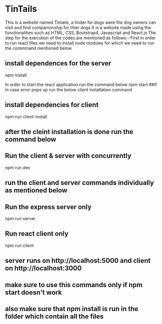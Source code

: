 # TinTails
This is a website named Tintails, a tinder for dogs were the dog owners can visit and find companionship for thier dogs
It is a website made using the functionalities such as HTML, CSS, Bootstrap4, Javascript and React.js
The step for the execution of the codes are mentioned as follows:-
First in order to run react files we need to install node modules for which we need to run the commmand mentioned below
## install dependences for the server
npm install

In order to start the react application run the command below 
npm start
##if in case error pops up run the below client installation command
## install dependencies for client
npm run client-install
## after the cleint installation is done run the command below
## Run the client & server with concurrently 
npm run dev
## run the client and server commands individually as mentioned below
## Run the express server only
npm run server

## Run react client only
npm run client

## server runs on http://localhost:5000 and client on http://localhost:3000
## make sure to use this commands only if npm start doesn't work
## also make sure that npm install is run in the folder which contain all the files
 
